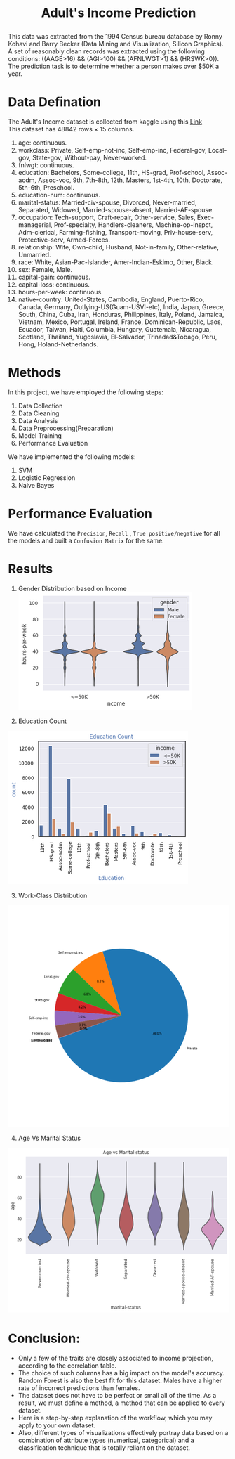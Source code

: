 # <p align = "center"> Adult's Income Prediction </p>

This data was extracted from the 1994 Census bureau database by Ronny Kohavi and Barry Becker (Data Mining and Visualization, Silicon Graphics). A set of reasonably clean records was extracted using the following conditions: ((AAGE>16) && (AGI>100) && (AFNLWGT>1) && (HRSWK>0)). <br>
The prediction task is to determine whether a person makes over $50K a year.

# Data Defination
The Adult's Income dataset is collected from kaggle using this <a href = "https://www.kaggle.com/uciml/adult-census-income"> Link </a> <br>
This dataset has 48842 rows × 15 columns. <br>

1. age: continuous.
2. workclass: Private, Self-emp-not-inc, Self-emp-inc, Federal-gov, Local-gov, State-gov, Without-pay, Never-worked.
3. fnlwgt: continuous.
4. education: Bachelors, Some-college, 11th, HS-grad, Prof-school, Assoc-acdm, Assoc-voc, 9th, 7th-8th, 12th, Masters, 1st-4th, 10th, Doctorate, 5th-6th, Preschool.
5. education-num: continuous.
6. marital-status: Married-civ-spouse, Divorced, Never-married, Separated, Widowed, Married-spouse-absent, Married-AF-spouse.
7. occupation: Tech-support, Craft-repair, Other-service, Sales, Exec-managerial, Prof-specialty, Handlers-cleaners, Machine-op-inspct, Adm-clerical, Farming-fishing, Transport-moving, Priv-house-serv, Protective-serv, Armed-Forces.
8. relationship: Wife, Own-child, Husband, Not-in-family, Other-relative, Unmarried.
9. race: White, Asian-Pac-Islander, Amer-Indian-Eskimo, Other, Black.
10. sex: Female, Male.
11. capital-gain: continuous.
12. capital-loss: continuous.
13. hours-per-week: continuous.
14. native-country: United-States, Cambodia, England, Puerto-Rico, Canada, Germany, Outlying-US(Guam-USVI-etc), India, Japan, Greece, South, China, Cuba, Iran, Honduras, Philippines, Italy, Poland, Jamaica, Vietnam, Mexico, Portugal, Ireland, France, Dominican-Republic, Laos, Ecuador, Taiwan, Haiti, Columbia, Hungary, Guatemala, Nicaragua, Scotland, Thailand, Yugoslavia, El-Salvador, Trinadad&Tobago, Peru, Hong, Holand-Netherlands.

# Methods
In this project, we have employed the following steps:

1. Data Collection
2. Data Cleaning
3. Data Analysis
4. Data Preprocessing(Preparation)
5. Model Training
6. Performance Evaluation

We have implemented the following models: <br>

1. SVM
2. Logistic Regression
3. Naive Bayes


# Performance Evaluation
We have calculated the `Precision`, `Recall` , `True positive/negative` for all the models and built a `Confusion Matrix` for the same.

# Results
1. Gender Distribution based on Income
![Screenshot](/Images/gender.png)

2. Education Count 
<img src = "/Images/Education Count.png">

3. Work-Class Distribution
<img src ="/Images/Work-Class - Pie-chart.png">

4. Age Vs Marital Status
<img src = "/Images/Age Vs Marital Status.png">

# Conclusion:
* Only a few of the traits are closely associated to income projection, according to the correlation table. <br>
* The choice of such columns has a big impact on the model's accuracy. Random Forest is also the best fit for this dataset. Males have a higher rate of incorrect predictions than females. <br>
* The dataset does not have to be perfect or small all of the time. As a result, we must define a method, a method that can be applied to every dataset. <br>
* Here is a step-by-step explanation of the workflow, which you may apply to your own dataset. <br>
* Also, different types of visualizations effectively portray data based on a combination of attribute types (numerical, categorical) and a classification technique that is totally reliant on the dataset.
